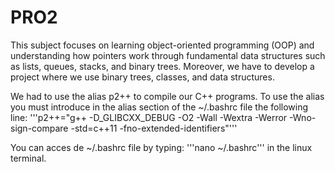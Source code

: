 # PRO2
This subject focuses on learning object-oriented programming (OOP) and understanding how pointers work through fundamental data structures such as lists, queues, stacks, and binary trees. Moreover, we have to develop a project where we use binary trees, classes, and data structures.


We had to use the alias p2++ to compile our C++ programs. To use the alias you must introduce in the alias section of the ~/.bashrc file the following line: '''p2++="g++ -D_GLIBCXX_DEBUG -O2 -Wall -Wextra -Werror -Wno-sign-compare -std=c++11 -fno-extended-identifiers"'''

You can acces de ~/.bashrc file by typing: '''nano ~/.bashrc''' in the linux terminal.
